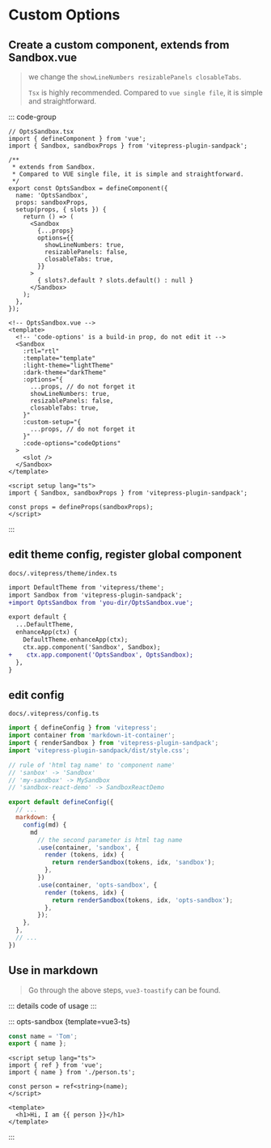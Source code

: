 <script setup>
import opts from '../codes/custom-usage/options.ts';
</script>

# Custom Options

## Create a custom component, extends from Sandbox.vue

> we change the `showLineNumbers resizablePanels closableTabs`.
>
> `Tsx` is highly recommended. Compared to `vue single file`, it is simple and straightforward.

::: code-group
```tsx [write with .tsx]
// OptsSandbox.tsx
import { defineComponent } from 'vue';
import { Sandbox, sandboxProps } from 'vitepress-plugin-sandpack';

/**
 * extends from Sandbox.
 * Compared to VUE single file, it is simple and straightforward.
 */
export const OptsSandbox = defineComponent({
  name: 'OptsSandbox',
  props: sandboxProps,
  setup(props, { slots }) {
    return () => (
      <Sandbox
        {...props}
        options={{
          showLineNumbers: true,
          resizablePanels: false,
          closableTabs: true,
        }}
      >
        { slots?.default ? slots.default() : null }
      </Sandbox>
    );
  },
});
```

```vue [write with .vue]
<!-- OptsSandbox.vue -->
<template>
  <!-- 'code-options' is a build-in prop, do not edit it -->
  <Sandbox
    :rtl="rtl"
    :template="template"
    :light-theme="lightTheme"
    :dark-theme="darkTheme"
    :options="{
      ...props, // do not forget it
      showLineNumbers: true,
      resizablePanels: false,
      closableTabs: true,
    }"
    :custom-setup="{
      ...props, // do not forget it
    }"
    :code-options="codeOptions"
  >
    <slot />
  </Sandbox>
</template>

<script setup lang="ts">
import { Sandbox, sandboxProps } from 'vitepress-plugin-sandpack';

const props = defineProps(sandboxProps);
</script>
```
:::

## edit theme config, register global component

`docs/.vitepress/theme/index.ts`

```diff
import DefaultTheme from 'vitepress/theme';
import Sandbox from 'vitepress-plugin-sandpack';
+import OptsSandbox from 'you-dir/OptsSandbox.vue';

export default {
  ...DefaultTheme,
  enhanceApp(ctx) {
    DefaultTheme.enhanceApp(ctx);
    ctx.app.component('Sandbox', Sandbox);
+    ctx.app.component('OptsSandbox', OptsSandbox);
  },
}
```

## edit config

`docs/.vitepress/config.ts`

```js
import { defineConfig } from 'vitepress';
import container from 'markdown-it-container';
import { renderSandbox } from 'vitepress-plugin-sandpack';
import 'vitepress-plugin-sandpack/dist/style.css';

// rule of 'html tag name' to 'component name'
// 'sanbox' -> 'Sandbox'
// 'my-sandbox' -> MySandbox
// 'sandbox-react-demo' -> SandboxReactDemo

export default defineConfig({
  // ...
  markdown: {
    config(md) {
      md
        // the second parameter is html tag name
        .use(container, 'sandbox', {
          render (tokens, idx) {
            return renderSandbox(tokens, idx, 'sandbox');
          },
        })
        .use(container, 'opts-sandbox', {
          render (tokens, idx) {
            return renderSandbox(tokens, idx, 'opts-sandbox');
          },
        });
    },
  },
  // ...
})
```

## Use in markdown

> Go through the above steps, `vue3-toastify` can be found.

::: details code of usage
<CodePanel :value="opts" />
:::

::: opts-sandbox {template=vue3-ts}
```js /src/person.ts
const name = 'Tom';
export { name };
```

```vue /src/App.vue
<script setup lang="ts">
import { ref } from 'vue';
import { name } from './person.ts';

const person = ref<string>(name);
</script>

<template>
  <h1>Hi, I am {{ person }}</h1>
</template>
```
:::
